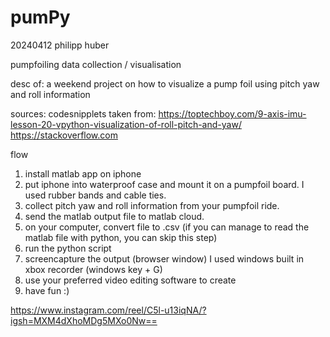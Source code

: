 # pumPy 

20240412 philipp huber

pumpfoiling data collection / visualisation

desc of:
a weekend project on how to visualize a pump foil using pitch yaw and roll information

sources: 
codesnipplets taken from: 
https://toptechboy.com/9-axis-imu-lesson-20-vpython-visualization-of-roll-pitch-and-yaw/
https://stackoverflow.com

flow
1. install matlab app on iphone
2. put iphone into waterproof case and mount it on a pumpfoil board. I used rubber bands and cable ties.
3. collect pitch yaw and roll information from your pumpfoil ride.
4. send the matlab output file to matlab cloud.
5. on your computer, convert file to .csv (if you can manage to read the matlab file with python, you can skip this step)
6. run the python script
7. screencapture the output (browser window) I used windows built in xbox recorder (windows key + G)
8. use your preferred video editing software to create
9. have fun :)

https://www.instagram.com/reel/C5l-u13iqNA/?igsh=MXM4dXhoMDg5MXo0Nw==

